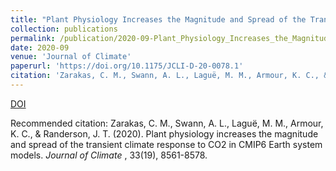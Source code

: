```yaml
---
title: "Plant Physiology Increases the Magnitude and Spread of the Transient Climate Response to CO2 in CMIP6 Earth System Models"
collection: publications
permalink: /publication/2020-09-Plant_Physiology_Increases_the_Magnitude_and_Spread_of_the_TCR
date: 2020-09
venue: 'Journal of Climate'
paperurl: 'https://doi.org/10.1175/JCLI-D-20-0078.1'
citation: 'Zarakas, C. M., Swann, A. L., Laguë, M. M., Armour, K. C., & Randerson, J. T. (2020). Plant physiology increases the magnitude and spread of the transient climate response to CO2 in CMIP6 Earth system models. <i> Journal of Climate </i>, 33(19), 8561-8578.'
---
```


[DOI](https://doi.org/10.1175/JCLI-D-20-0078.1)

Recommended citation: Zarakas, C. M., Swann, A. L., Laguë, M. M., Armour, K. C., & Randerson, J. T. (2020). Plant physiology increases the magnitude and spread of the transient climate response to CO2 in CMIP6 Earth system models. <i> Journal of Climate </i>, 33(19), 8561-8578.
